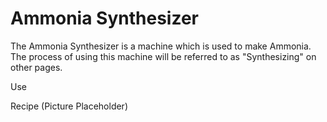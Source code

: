 Ammonia Synthesizer
===================

The Ammonia Synthesizer is a machine which is used to make Ammonia. The process of using this machine will be referred to as "Synthesizing" on other pages.

Use

Recipe
(Picture Placeholder)